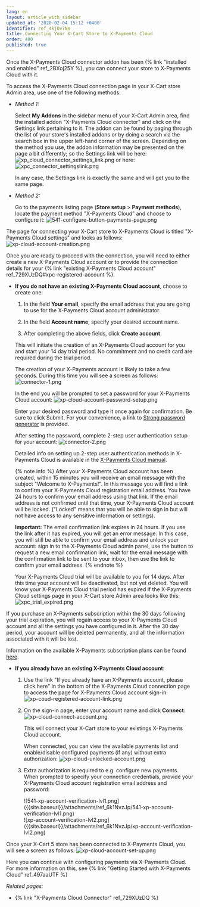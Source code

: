 ```yaml
---
lang: en
layout: article_with_sidebar
updated_at: '2020-02-04 15:12 +0400'
identifier: ref_4kjOv7Ne
title: Connecting Your X-Cart Store to X-Payments Cloud
order: 400
published: true
---
```

Once the X-Payments Cloud connector addon has been {% link "installed and enabled" ref_2BXoj25Y %}, you can connect your store to X-Payments Cloud with it.

To access the X-Payments Cloud connection page in your X-Cart store Admin area, use one of the following methods:

* *Method 1:*

     Select **My Addons** in the sidebar menu of your X-Cart Admin area, find the installed addon "X-Payments Cloud connector" and click on the Settings link pertaining to it. The addon can be found by paging through the list of your store's installed addons or by doing a search via the search box in the upper left-hand corner of the screen. Depending on the method you use, the addon information may be presented on the page a bit differently; so the Settings link will be here:
     ![xp_cloud_connector_settings_link.png]({{site.baseurl}}/attachments/ref_729XUzDQ/xp_cloud_connector_settings_link.png)
     or here:
     ![xpc_connector_settingslink.png]({{site.baseurl}}/attachments/ref_4kjOv7Ne/xpc_connector_settingslink.png)

     In any case, the Settings link is exactly the same and will get you to the same page.
   
* *Method 2:*
   
     Go to the payments listing page (**Store setup** > **Payment methods**), locate the payment method "X-Payments Cloud" and choose to configure it:
     ![541-configure-button-payments-page.png]({{site.baseurl}}/attachments/ref_4kjOv7Ne/541-configure-button-payments-page.png)
     
The page for connecting your X-Cart store to X-Payments Cloud is titled "X-Payments Cloud settings" and looks as follows:
     ![xp-cloud-account-creation.png]({{site.baseurl}}/attachments/ref_4kjOv7Ne/xp-cloud-account-creation.png)

Once you are ready to proceed with the connection, you will need to either create a new X-Payments Cloud account or to provide the connection details for your {% link "existing X-Payments Cloud account" ref_729XUzDQ#xpc-registered-account %}.

   * **If you do not have an existing X-Payments Cloud account**, choose to create one:

     1. In the field **Your email**, specify the email address that you are going to use for the X-Payments Cloud account administrator. 
     
     2. In the field **Account name**, specify your desired account name.
     
     3. After completing the above fields, click **Create account**.
   
     This will initiate the creation of an X-Payments Cloud account for you and start your 14 day trial period. No commitment and no credit card are required during the trial period.
     
     The creation of your X-Payments account is likely to take a few seconds. During this time you will see a screen as follows:
     ![connector-1.png]({{site.baseurl}}/attachments/ref_4kjOv7Ne/connector-1.png)

     In the end you will be prompted to set a password for your X-Payments Cloud account: 
     ![xp-cloud-account-password-setup.png]({{site.baseurl}}/attachments/ref_4kjOv7Ne/xp-cloud-account-password-setup.png)

     Enter your desired password and type it once again for confirmation. Be sure to click Submit. For your convenience, a link to [Strong password generator](https://strongpasswordgenerator.com/) is provided. 
     
     After setting the password, complete 2-step user authentication setup for your account:
     ![connector-2.png]({{site.baseurl}}/attachments/ref_4kjOv7Ne/connector-2.png)
     
     Detailed info on setting up 2-step user authentication methods in X-Payments Cloud is available in the [X-Payments Cloud manual](https://www.x-payments.com/help/XP_Cloud:Two-factor_User_Authentication).
     
     {% note info %}
     After your X-Payments Cloud account has been created, within 15 minutes you will receive an email message with the subject "Welcome to X-Payments!". In this message you will find a link to confirm your X-Payments Cloud registration email address. You have 24 hours to confirm your email address using that link. If the email address is not confirmed until that time, your X-Payments Cloud account will be locked. ("Locked" means that you will be able to sign in but will not have access to any sensitive information or settings). 
     
     **Important:** The email confirmation link expires in 24 hours. If you use the link after it has expired, you will get an error message. In this case, you will still be able to confirm your email address and unlock your account: sign in to the X-Payments Cloud admin panel, use the button to request a new email confirmation link, wait for the email message with the confirmation link to be sent to your inbox, then use the link to confirm your email address.
     {% endnote %}
     
     Your X-Payments Cloud trial will be available to you for 14 days. After this time your account will be deactivated, but not yet deleted. You will know your X-Payments Cloud trial period has expired if the X-Payments Cloud settings page in your X-Cart store Admin area looks like this:
![xpc_trial_expired.png]({{site.baseurl}}/attachments/ref_4kjOv7Ne/xpc_trial_expired.png)

If you purchase an X-Payments subscription within the 30 days following your trial expiration, you will regain access to your X-Payments Cloud account and all the settings you have configured in it. After the 30 day period, your account will be deleted permanently, and all the information associated with it will be lost.

Information on the available X-Payments subscription plans can be found [here](https://www.x-payments.com/pricing).
     
<a id="xpc-registered-account"></a>
   * **If you already have an existing X-Payments Cloud account**:
     
     1. Use the link "If you already have an X-Payments account, please click here" in the bottom of the X-Payments Cloud connection page to access the page for X-Payments Cloud account sign-in:
        ![xp-coud-registered-account-link.png]({{site.baseurl}}/attachments/ref_4kjOv7Ne/xp-coud-registered-account-link.png)
   
     2. On the sign-in page, enter your account name and click **Connect**:
        ![xp-cloud-connect-account.png]({{site.baseurl}}/attachments/ref_4kjOv7Ne/xp-cloud-connect-account.png)
        
         This will connect your X-Cart store to your existings X-Payments Cloud account.
         
         When connected, you can view the available payments list and enable/disable configured payments (if any) without extra authorization:
         ![xp-cloud-unlocked-account.png]({{site.baseurl}}/attachments/ref_4kjOv7Ne/xp-cloud-unlocked-account.png)    

     3. Extra authorization is required to e.g. configure new payments. When prompted to specify your connection credentials, provide your X-Payments Cloud account registration email address and password:
        <div class="ui stackable two column grid">
           <div class="column" markdown="span">![541-xp-account-verification-lvl1.png]({{site.baseurl}}/attachments/ref_6k1NvzJp/541-xp-account-verification-lvl1.png)</div>
           <div class="column" markdown="span">![xp-account-verification-lvl2.png]({{site.baseurl}}/attachments/ref_6k1NvzJp/xp-account-verification-lvl2.png)</div>
        </div>
          

Once your X-Cart 5 store has been connected to X-Payments Cloud, you will see a screen as follows:
![xp-cloud-account-set-up.png]({{site.baseurl}}/attachments/ref_4kjOv7Ne/xp-cloud-account-set-up.png)

Here you can continue with configuring payments via X-Payments Cloud. For more information on this, see {% link "Getting Started with X-Payments Cloud" ref_497aaUTF %}

_Related pages:_
* {% link "X-Payments Cloud Connector" ref_729XUzDQ %}
